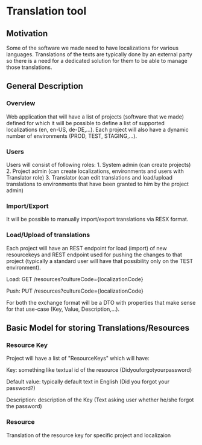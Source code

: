 # Translation tool

## Motivation
Some of the software we made need to have localizations for various languages. Translations of the texts are typically done by an external party so there is a need for a dedicated solution for them to be able to manage those translations.

## General Description
### Overview
Web application that will have a list of projects (software that we made) defined for which it will be possible to define a list of supported localizations (en, en-US, de-DE,...). Each project will also have a dynamic number of environments (PROD, TEST, STAGING,...).

### Users
Users will consist of following roles:
    1. System admin (can create projects)
    2. Project admin (can create localizations, environments and users with Translator role)
    3. Translator (can edit translations and load/upload translations to environments that have been granted to him by the project admin)

### Import/Export
It will be possible to manually import/export translations via RESX format.

### Load/Upload of translations
Each project will have an REST endpoint for load (import) of new resourcekeys and REST endpoint used for pushing the changes to that project (typically a standard user will have that possibility only on the TEST environment).

Load:
    GET /resources?cultureCode={localizationCode}

Push:
    PUT /resources?cultureCode={localizationCode}

For both the exchange format will be a DTO with properties that make sense for that use-case (Key, Value, Description,...).

## Basic Model for storing Translations/Resources
### Resource Key
Project will have a list of "ResourceKeys" which will have:
    
Key:
    something like textual id of the resource (Didyouforgotyourpassword)

Default value:
    typically default text in English (Did you forgot your password?)

Description:
    description of the Key (Text asking user whether he/she forgot the password)

### Resource
Translation of the resource key for specific project and localizaion